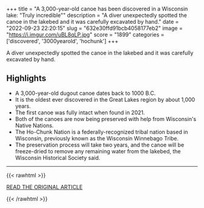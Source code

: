 +++
title = "A 3,000-year-old canoe has been discovered in a Wisconsin lake: \"Truly incredible\""
description = "A diver unexpectedly spotted the canoe in the lakebed and it was carefully excavated by hand."
date = "2022-09-23 22:20:15"
slug = "632e30ffd91bcb4058177eb2"
image = "https://i.imgur.com/uBL8qLP.jpg"
score = "1899"
categories = ['discovered', '3000yearold', 'hochunk']
+++

A diver unexpectedly spotted the canoe in the lakebed and it was carefully excavated by hand.

## Highlights

- A 3,000-year-old dugout canoe dates back to 1000 B.C.
- It is the oldest ever discovered in the Great Lakes region by about 1,000 years.
- The first canoe was fully intact when found in 2021.
- Both of the canoes are now being preserved with help from Wisconsin's Native Nations.
- The Ho-Chunk Nation is a federally-recognized tribal nation based in Wisconsin, previously known as the Wisconsin Winnebago Tribe.
- The preservation process will take two years, and the canoe will be freeze-dried to remove any remaining water from the lakebed, the Wisconsin Historical Society said.

---

{{< rawhtml >}}
  <p class="article-category">
    <a target="_blank" href="https://www.cbsnews.com/news/3000-year-old-canoe-discovered-wisonsin-lake-mendota-historical-society/">READ THE ORIGINAL ARTICLE</a>
  </p>
{{< /rawhtml >}}
